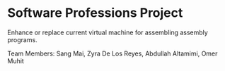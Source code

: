 # Software Professions Project

Enhance or replace current virtual machine for assembling assembly programs.

Team Members:
Sang Mai,
Zyra De Los Reyes,
Abdullah Altamimi,
Omer Muhit